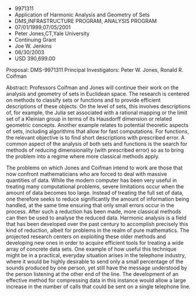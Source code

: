 
* 9971311
* Application of Harmonic Analysis and Geometry of Sets
* DMS,INFRASTRUCTURE PROGRAM, ANALYSIS PROGRAM
* 07/01/1999,07/05/2001
* Peter Jones,CT,Yale University
* Continuing Grant
* Joe W. Jenkins
* 06/30/2003
* USD 390,699.00

Proposal: DMS-9971311 Principal Investigators: Peter W. Jones, Ronald R. Coifman

Abstract: Professors Coifman and Jones will continue their work on the analysis
and geometry of sets in Euclidean space. The research is centered on methods to
classify sets or functions and to provide efficient descriptions of these
objects. On the level of sets, this involves descriptions of, for example, the
Julia set associated with a rational mapping or the limit set of a Kleinian
group in terms of its Hausdorff dimension or related geometric concepts. Another
example relates to potential theoretic aspects of sets, including algorithms
that allow for fast computations. For functions, the relevant objective is to
find short descriptions with prescribed error. A common aspect of the analysis
of both sets and functions is the search for methods of reducing dimensionality
(with prescribed error) so as to bring the problem into a regime where more
classical methods apply.

The problems on which Jones and Coifman intend to work are those that now
confront mathematicians who are forced to deal with massive quantities of data.
While the modern computer has been very useful in treating many computational
problems, severe limitations occur when the amount of data becomes too large.
Instead of treating the full set of data, one therefore seeks to reduce
significantly the amount of information being handled, at the same time ensuring
that only small errors occur in the process. After such a reduction has been
made, more classical methods can then be used to analyse the reduced data.
Harmonic analysis is a field that has been developed over the past century to
accomplish precisely this kind of reduction, albeit for problems in the realm of
pure mathematics. The projected research centers on exploiting these older
methods and developing new ones in order to acquire efficient tools for treating
a wide array of concrete data sets. One example of how useful this technique
might be in a practical, everyday situation arises in the telephone industry,
where it would be highly desirable to send only a small percentage of the sounds
produced by one person, yet still have the message understood by the person
listening at the other end of the line. The development of an effective method
for compressing data in this instance would allow a large increase in the number
of calls that could be sent on a single telephone line.
